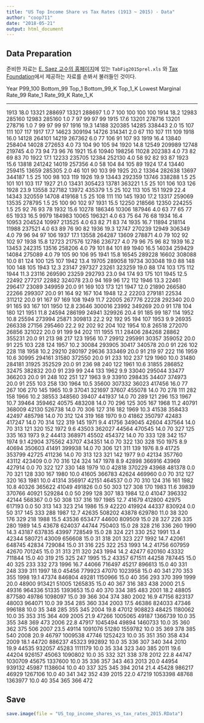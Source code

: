 ```yaml
---
title: "US Top Income Share vs Tax Rates (1913 ~ 2015) - Data"
author: "coop711"
date: "2018-05-21"
output: html_document
---
```


## Data Preparation

준비한 자료는  [E. Saez 교수의 홈페이지](http://elsa.berkeley.edu/~saez/)에 있는 `TabFig2015prel.xls` 와 [Tax Foundation](http://taxfoundation.org/)에서 제공하는 자료를 손봐서 불러들인 것이다. 


 Year   P99_100   Bottom_99     Top_1   Bottom_99_K   Top_1_K   Lowest   Marginal   Rate_99   Rate_1   Rate_99_K   Rate_1_K
-----  --------  ----------  --------  ------------  --------  -------  ---------  --------  -------  ----------  ---------
 1913      18.0       13321    288697         13321    288697      1.0          7       100      100         100        100
 1914      18.2       12983    285160         12983    285160      1.0          7        97       99          97         99
 1915      17.6       13201    278716         13201    278716      1.0          7        99       97          99         97
 1916      19.3       14188    320385         14285    338443      2.0         15       107      111         107        117
 1917      17.7       14623    309194         14726    314341      2.0         67       110      107         111        109
 1918      16.0       14128    264101         14219    267362      6.0         77       106       91         107         93
 1919      16.4       13840    258404         14028    272653      4.0         73       104       90         105         94
 1920      14.8       12549    209989         12748    219745      4.0         73        94       73          96         76
 1921      15.6       10940    198256         11028    202383      4.0         73        82       69          83         70
 1922      17.1       12233    235705         12384    252130      4.0         58        92       82          93         87
 1923      15.6       13818    241242         14019    257356      4.0         58       104       84         105         89
 1924      17.4       13440    259415         13659    285305      2.0         46       101       90         103         99
 1925      20.2       13364    282638         13697    344187      1.5         25       100       98         103        119
 1926      19.9       13443    292359         13746    338288      1.5         25       101      101         103        117
 1927      21.0       13431    305423         13781    363221      1.5         25       101      106         103        126
 1928      23.9       13558    327182         13972    435379      1.5         25       102      113         105        151
 1929      22.4       14343    320559         14708    419168      1.5         25       108      111         110        145
 1930      17.2       13317    259069         13535    278795      1.5         25       100       90         102         97
 1931      15.5       12250    218566         12350    224255      1.5         25        92       76          93         78
 1932      15.6       10278    186346         10306    187946      4.0         63        77       65          77         65
 1933      16.5        9979    184983         10065    196321      4.0         63        75       64          76         68
 1934      16.4       10953    204524         10997    213525      4.0         63        82       71          83         74
 1935      16.7       11894    218114         11988    237521      4.0         63        89       76          90         82
 1936      19.3       12747    270239         12949    306349      4.0         79        96       94          97        106
 1937      17.1       13558    264287         13609    278871      4.0         79       102       92         102         97
 1938      15.8       12723    217576         12786    236727      4.0         79        96       75          96         82
 1939      16.2       13453    242315         13516    258206      4.0         79       101       84         101         89
 1940      16.5       14034    259429         14084    275089      4.0         79       105       90         106         95
 1941      15.8       16545    289228         16602    308088     10.0         81       124      100         125        107
 1942      13.4       19705    289058         19734    303048     19.0         88       148      100         148        105
 1943      12.3       23147    297327         23261    323259     19.0         88       174      103         175        112
 1944      11.3       23116    269590         23259    292793     23.0         94       174       93         175        101
 1945      12.5       22492    277217         22882    324078     23.0         94       169       96         172        112
 1946      13.3       22461    296417         23089    349959     20.0         91       169      103         173        121
 1947      12.0       21890    266580         22266    299307     20.0         91       164       92         167        104
 1948      12.2       22203    279181         22534    311212     20.0         91       167       97         169        108
 1949      11.7       22005    267776         22228    292340     20.0         91       165       93         167        101
 1950      12.8       23646    300016         23992    349269     20.0         91       178      104         180        121
 1951      11.8       24594    286199         24941    329926     20.4         91       185       99         187        114
 1952      10.8       25594    273994         25871    309813     22.2         92       192       95         194        107
 1953       9.9       26935    266338         27156    295460     22.2         92       202       92         204        102
 1954      10.8       26518    272070         26856    321022     20.0         91       199       94         202        111
 1955      11.1       28406    284268         28862    355231     20.0         91       213       98         217        123
 1956      10.7       29912    295991         30357    359052     20.0         91       225      103         228        124
 1957      10.2       30084    293905         30417    340578     20.0         91       226      102         228        118
 1958      10.2       29210    280197         29636    333469     20.0         91       219       97         222        116
 1959      10.6       30995    294161         31580    372550     20.0         91       233      102         237        129
 1960      10.0       31480    284181         31925    352529     20.0         91       236       98         240        122
 1961      10.6       31855    286852         32475    382832     20.0         91       239       99         244        133
 1962       9.9       33040    295044         33477    366203     20.0         91       248      102         251        127
 1963       9.9       33910    298435         34407    374973     20.0         91       255      103         258        130
 1964      10.5       35600    307332         36023    417456     16.0         77       267      106         270        145
 1965      10.9       37041    321697         37607    455078     14.0         70       278      111         282        158
 1966      10.2       38553    348560         39407    441937     14.0         70       289      121         296        153
 1967      10.7       39464    359462         40575    483208     14.0         70       296      125         305        167
 1968      11.2       40791    368009         42130    526738     14.0         70       306      127         316        182
 1969      10.3       41538    358433         42497    485798     14.0         70       312      124         319        168
 1970       9.0       41862    350797         42483    417247     14.0         70       314      122         319        145
 1971       9.4       41756    349045         42604    437564     14.0         70       313      121         320        152
 1972       9.6       43503    362027         44564    470545     14.0         70       327      125         335        163
 1973       9.2       44413    368971         45502    454372     14.0         70       333      128         342        157
 1974       9.1       42904    375562         43707    434351     14.0         70       322      130         328        150
 1975       8.9       40694    350603         41491    399938     14.0         70       306      121         311        139
 1976       8.9       41725    353799         42725    411236     14.0         70       313      123         321        142
 1977       9.0       42134    357760         43112    423409      0.0         70       316      124         324        147
 1978       8.9       42898    366916         43969    427914      0.0         70       322      127         330        148
 1979      10.0       42818    370229         43968    481378      0.0         70       321      128         330        167
 1980      10.0       41605    366783         42624    469960      0.0         70       312      127         320        163
 1981      10.0       41314    356917         42151    464537      0.0         70       310      124         316        161
 1982      10.8       40326    365622         41049    491826      0.0         50       303      127         308        170
 1983      11.6       39839    370766         40921    529284      0.0         50       299      128         307        183
 1984      12.0       41047    396332         42144    568367      0.0         50       308      137         316        197
 1985      12.7       41679    412800         42975    617193      0.0         50       313      143         323        214
 1986      15.9       42220    419924         44337    830924      0.0         50       317      145         333        288
 1987      12.7       42635    508202         43878    629780     11.0         38       320      176         329        218
 1988      15.5       43536    653477         44600    809509     15.0         28       327      226         335        280
 1989      14.5       43678    624037         44744    750403     15.0         28       328      216         336        260
 1990      14.3       43187    637835         43997    728549     15.0         28       324      221         330        252
 1991      13.4       42344    580721         43009    656608     15.0         31       318      201         323        227
 1992      14.7       42061    648745         42834    729084     15.0         31       316      225         322        253
 1993      14.2       41756    607959         42670    701245     15.0         31       313      211         320        243
 1994      14.2       42477    620160         43332    711844     15.0         40       319      215         325        247
 1995      15.2       43357    671511         44258    787445     15.0         40       325      233         332        273
 1996      16.7       44066    716497         45217    896613     15.0         40       331      248         339        311
 1997      18.0       45456    779923         47070   1023958     15.0         40       341      270         353        355
 1998      19.1       47374    846804         49281   1150966     15.0         40       356      293         370        399
 1999      20.0       48900    913421         51005   1265835     15.0         40       367      316         383        438
 2000      21.5       49316    964336         51335   1393653     15.0         40       370      334         385        483
 2001      18.2       48805    877580         49786   1098097     15.0         39       366      304         374        380
 2002      16.9       47156    823137         48003    964071     10.0         39       354      285         360        334
 2003      17.5       46386    824033         47346    996188     10.0         35       348      285         355        345
 2004      19.8       47012    908823         48425   1180062     10.0         35       353      315         364        409
 2005      21.9       47266   1005065         49187   1366739     10.0         35       355      348         369        473
 2006      22.8       47917   1045494         49894   1460733     10.0         35       360      362         375        506
 2007      23.5       49114   1091076         51280   1559782     10.0         35       369      378         385        540
 2008      20.9       46797   1009538         47746   1252423     10.0         35       351      350         358        434
 2009      18.1       44720    886237         45323    992892     10.0         35       336      307         340        344
 2010      19.9       44535    932057         45283   1111179     10.0         35       334      323         340        385
 2011      19.6       44204    926157         45063   1090802     10.0         35       332      321         338        378
 2012      22.8       44747   1030709         45675   1337600     10.0         35       336      357         343        463
 2013      20.0       44954    939132         45987   1138604     10.0         40       337      325         345        394
 2014      21.4       45428    986217         46929   1267106     10.0         40       341      342         352        439
 2015      22.0       47219   1053398         48768   1363977     10.0         40       354      365         366        472

## Save


```r
save.image(file = "US_top_income_shares_vs_tax_rates_2015.RData")
```

